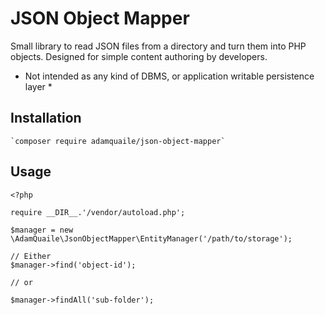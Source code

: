 # JSON Object Mapper

Small library to read JSON files from a directory and turn them into PHP objects. Designed for simple content authoring by developers.

* Not intended as any kind of DBMS, or application writable persistence layer *

## Installation

    `composer require adamquaile/json-object-mapper`

## Usage

    <?php

    require __DIR__.'/vendor/autoload.php';

    $manager = new \AdamQuaile\JsonObjectMapper\EntityManager('/path/to/storage');

    // Either
    $manager->find('object-id');

    // or

    $manager->findAll('sub-folder');

